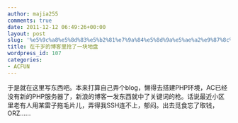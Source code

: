 ```yaml
---
author: majia255
comments: true
date: 2011-12-12 06:49:26+00:00
layout: post
slug: '%e5%9c%a8%e5%8d%83%e5%b2%81%e7%9a%84%e5%8d%9a%e5%ae%a2%e9%87%8c%e6%8a%a2%e4%ba%86%e4%b8%80%e5%9d%97%e5%9c%b0%e7%9b%98'
title: 在千岁的博客里抢了一块地盘
wordpress_id: 107
categories:
- ACFUN
---
```


于是就在这里写东西吧。本来打算自己弄个blog，懒得去搭建PHP环境，AC已经没有新的PHP服务器了，新浪的博客一发东西就中了关键词的枪。话说最近小区里老有人用某雷子拖毛片儿，弄得我SSH连不上，郁闷。出去觅食忘了取钱，ORZ……
